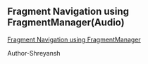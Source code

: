 ## Fragment Navigation using FragmentManager(Audio)
[Fragment Navigation using FragmentManager](https://drive.google.com/file/d/1WUG2ffIQKj1CPUcMaT4cUX32yrtZPxJd/view?usp=sharing)

Author-Shreyansh
